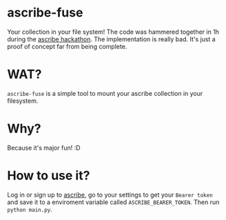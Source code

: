 # ascribe-fuse
Your collection in your file system!
The code was hammered together in 1h during the [ascribe hackathon](https://hackathon.ascribe.io).
The implementation is really bad. It's just a proof of concept far from being complete.


# WAT?

`ascribe-fuse` is a simple tool to mount your ascribe collection in your filesystem.


# Why?

Because it's major fun! :D


# How to use it?

Log in or sign up to [ascribe](https://www.ascribe.io), go to your settings to get your `Bearer token` and
save it to a enviroment variable called `ASCRIBE_BEARER_TOKEN`. Then run `python main.py`.
